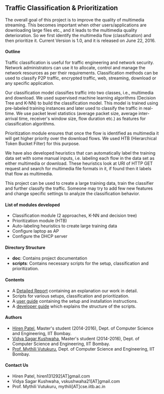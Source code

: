 ## Traffic Classification & Prioritization

The overall goal of this project is to improve the quality of multimedia streaming. This becomes important when other users/applications are downloading large files etc., and it leads to the multimedia quality deterioration. So we first identify the multimedia flow (classification) and then prioritize it. Current Version is 1.0, and it is released on June 22, 2016.

#### Outline
Traffic classification is useful for traffic engineering and network security. Network administrators can use it to allocate, control and manage the network resources as per their requirements. Classification methods can be used to classify P2P traffic, encrypted traffic, web, streaming, download or any specific application.

Our classification model classifies traffic into two classes, i.e., multimedia and download. We used supervised machine learning algorithms (Decision Tree and K-NN) to build the classification model. This model is trained using pre-labeled training instances and later used to classify the traffic in real-time. We use packet level statistics (average packet size, average inter-arrival time, receiver's window size, flow duration etc.) as  features for classification algorithms.

Prioritization module ensures that once the flow is identified as multimedia it will get higher priority over the download flows. We used HTB (Hierarchical Token Bucket Filter) for this purpose.

We have also developed heuristics that can automatically label the training data set with some manual inputs, i.e. labeling each flow in the data set as either multimedia or download. These heuristics look at URI of HTTP GET request and search for multimedia file formats in it, if found then it labels that flow as multimedia.

This project can be used to create a large training data, train the classifier and  further classify the traffic. Someone may try to add few new features and change specific settings to analyze the classification behavior.


#### List of modules developed

- Classification module (2 approaches, K-NN and decision tree)
- Prioritization module (HTB)
- Auto-labeling heuristics to create large training data
- Configure laptop as AP
- Configure the DHCP server

#### Directory Structure
- **doc**: Contains project documentation
- **scripts**: Contains necessary scripts for the setup, classification and prioritization.

#### Contents ####
- A [Detailed Report](docs/v1.0/Traffic_classification.pdf) containing an explanation our work in detail. 
- Scripts for various setups, classification and prioritization.
- A [user guide](docs/v1.0/README_User.md) containing the setup and installation instructions.
- A [developer guide](docs/v1.0/README_Developer.md) which explains the structure of the scripts.

#### Authors ####
* [Hiren Patel](https://www.linkedin.com/in/hiren-patel-8b310283), Master's student (2014-2016), Dept. of Computer Science and Engineering, IIT Bombay.	
* [Vidya Sagar Kushwaha](https://in.linkedin.com/in/vidya-sagar-kushwaha-a713a835), Master's student (2014-2016), Dept. of Computer Science and Engineering, IIT Bombay.
* [Prof. Mythili Vutukuru](https://www.cse.iitb.ac.in/~mythili/), Dept. of Computer Science and Engineering, IIT Bombay.

#### Contact Us 
- Hiren Patel, hiren131292[AT]gmail.com
- Vidya Sagar Kushwaha, vskushwaha21[AT]gmail.com
- Prof. Mythili Vutukuru, mythili[AT]cse.iitb.ac.in


